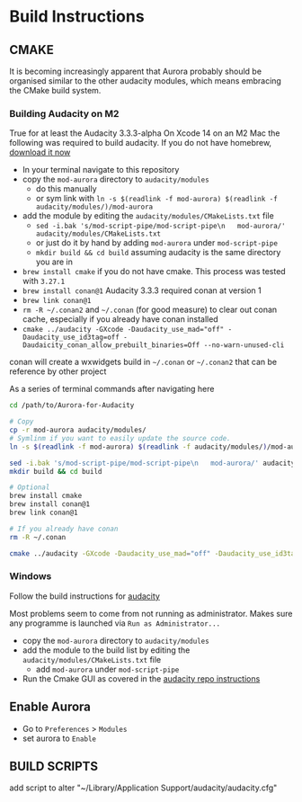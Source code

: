 # Build Instructions

## CMAKE

It is becoming increasingly apparent that Aurora probably should be organised similar to the other audacity modules, which means embracing the CMake build system.

### Building Audacity on M2

True for at least the Audacity 3.3.3-alpha
On Xcode 14 on an M2 Mac the following was required to build audacity.
If you do not have homebrew, [download it now](https://brew.sh)

- In your terminal navigate to this repository
- copy the `mod-aurora` directory to `audacity/modules`
  - do this manually
  - or sym link with `ln -s $(readlink -f mod-aurora) $(readlink -f audacity/modules/)/mod-aurora`
- add the module by editing the `audacity/modules/CMakeLists.txt` file
  - `sed -i.bak 's/mod-script-pipe/mod-script-pipe\n   mod-aurora/' audacity/modules/CMakeLists.txt`
  - or just do it by hand by adding `mod-aurora` under `mod-script-pipe`
  - `mkdir build && cd build` assuming audacity is the same directory you are in
- `brew install cmake` if you do not have cmake. This process was tested with `3.27.1`
- `brew install conan@1` Audacity 3.3.3 required conan at version 1
- `brew link conan@1`
- `rm -R ~/.conan2` and `~/.conan` (for good measure) to clear out conan cache, especially if you already have conan installed
- `cmake ../audacity -GXcode -Daudacity_use_mad="off" -Daudacity_use_id3tag=off -Daudaicity_conan_allow_prebuilt_binaries=Off --no-warn-unused-cli`

conan will create a wxwidgets build in `~/.conan` or `~/.conan2` that can be reference by other project

As a series of terminal commands after navigating here

```sh
cd /path/to/Aurora-for-Audacity

# Copy
cp -r mod-aurora audacity/modules/
# Symlinm if you want to easily update the source code.
ln -s $(readlink -f mod-aurora) $(readlink -f audacity/modules/)/mod-aurora

sed -i.bak 's/mod-script-pipe/mod-script-pipe\n   mod-aurora/' audacity/modules/CMakeLists.txt
mkdir build && cd build

# Optional
brew install cmake
brew install conan@1
brew link conan@1

# If you already have conan
rm -R ~/.conan

cmake ../audacity -GXcode -Daudacity_use_mad="off" -Daudacity_use_id3tag=off -Daudaicity_conan_allow_prebuilt_binaries=Off --no-warn-unused-cli
```

### Windows

Follow the build instructions for [audacity](https://github.com/audacity/audacity/blob/43981edbdd8a1d9da0cf79a07ba694ad79cb7b47/BUILDING.md)

Most problems seem to come from not running as administrator. Makes sure any programme is launched via `Run as Administrator...`

- copy the `mod-aurora` directory to `audacity/modules`
- add the module to the build list by editing the `audacity/modules/CMakeLists.txt` file
  - add `mod-aurora` under `mod-script-pipe`
- Run the Cmake GUI as covered in the [audacity repo instructions](https://github.com/audacity/audacity/blob/43981edbdd8a1d9da0cf79a07ba694ad79cb7b47/BUILDING.md#building-on-windows)

## Enable Aurora

- Go to `Preferences` > `Modules`
- set aurora to `Enable`


## BUILD SCRIPTS

add script to alter "~/Library/Application Support/audacity/audacity.cfg"